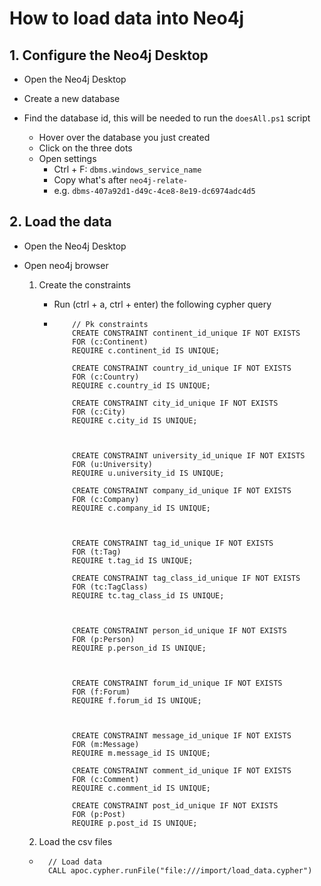 # How to load data into Neo4j

## 1. Configure the Neo4j Desktop

-   Open the Neo4j Desktop
-   Create a new database

-   Find the database id, this will be needed to run the `doesAll.ps1` script

    -   Hover over the database you just created
    -   Click on the three dots
    -   Open settings
        -   Ctrl + F: `dbms.windows_service_name`
        -   Copy what's after `neo4j-relate-`
        -   e.g. `dbms-407a92d1-d49c-4ce8-8e19-dc6974adc4d5`

## 2. Load the data

-   Open the Neo4j Desktop
-   Open neo4j browser

    1. Create the constraints

        - Run (ctrl + a, ctrl + enter) the following cypher query

        - ```cypher
              // Pk constraints
              CREATE CONSTRAINT continent_id_unique IF NOT EXISTS
              FOR (c:Continent)
              REQUIRE c.continent_id IS UNIQUE;

              CREATE CONSTRAINT country_id_unique IF NOT EXISTS
              FOR (c:Country)
              REQUIRE c.country_id IS UNIQUE;

              CREATE CONSTRAINT city_id_unique IF NOT EXISTS
              FOR (c:City)
              REQUIRE c.city_id IS UNIQUE;



              CREATE CONSTRAINT university_id_unique IF NOT EXISTS
              FOR (u:University)
              REQUIRE u.university_id IS UNIQUE;

              CREATE CONSTRAINT company_id_unique IF NOT EXISTS
              FOR (c:Company)
              REQUIRE c.company_id IS UNIQUE;



              CREATE CONSTRAINT tag_id_unique IF NOT EXISTS
              FOR (t:Tag)
              REQUIRE t.tag_id IS UNIQUE;

              CREATE CONSTRAINT tag_class_id_unique IF NOT EXISTS
              FOR (tc:TagClass)
              REQUIRE tc.tag_class_id IS UNIQUE;



              CREATE CONSTRAINT person_id_unique IF NOT EXISTS
              FOR (p:Person)
              REQUIRE p.person_id IS UNIQUE;



              CREATE CONSTRAINT forum_id_unique IF NOT EXISTS
              FOR (f:Forum)
              REQUIRE f.forum_id IS UNIQUE;



              CREATE CONSTRAINT message_id_unique IF NOT EXISTS
              FOR (m:Message)
              REQUIRE m.message_id IS UNIQUE;

              CREATE CONSTRAINT comment_id_unique IF NOT EXISTS
              FOR (c:Comment)
              REQUIRE c.comment_id IS UNIQUE;

              CREATE CONSTRAINT post_id_unique IF NOT EXISTS
              FOR (p:Post)
              REQUIRE p.post_id IS UNIQUE;
          ```

    1. Load the csv files

    -   ```cypher
          // Load data
          CALL apoc.cypher.runFile("file:///import/load_data.cypher")
        ```
